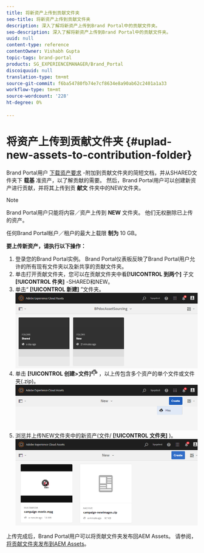 ```yaml
---
title: 将新资产上传到贡献文件夹
seo-title: 将新资产上传到贡献文件夹
description: 深入了解将新资产上传到Brand Portal中的贡献文件夹。
seo-description: 深入了解将新资产上传到Brand Portal中的贡献文件夹。
uuid: null
content-type: reference
contentOwner: Vishabh Gupta
topic-tags: brand-portal
products: SG_EXPERIENCEMANAGER/Brand_Portal
discoiquuid: null
translation-type: tm+mt
source-git-commit: f6ba54780fb74e7cf8634e8a90ab62c2401a1a33
workflow-type: tm+mt
source-wordcount: '228'
ht-degree: 0%

---
```



# 将资产上传到贡献文件夹 {#uplad-new-assets-to-contribution-folder}

Brand Portal用户 [下载资产要求](brand-portal-download-asset-requirements.md) -附加到贡献文件夹的简短文档，并从SHARED文件夹下 **载基** 准资产，以了解贡献的需要。
然后，Brand Portal用户可以创建新资产进行贡献，并将其上传到贡 **献文** 件夹中的NEW文件夹。

>[!NOTE]
>
>Brand Portal用户只能将内容／资产上传到 **NEW** 文件夹。 他们无权删除已上传的资产。
>
>任何Brand Portal帐户／租户的最大上载限 **制为** 10 GB。


**要上传新资产，请执行以下操作：**

1. 登录您的Brand Portal实例。
Brand Portal仪表板反映了Brand Portal用户允许的所有现有文件夹以及新共享的贡献文件夹。
1. 单击打开贡献文件夹，您可以在贡献文件夹中看&#x200B;**[!UICONTROL 到两个]** 子文 **[!UICONTROL 件夹]** -SHARED和NEW。
1. 单击“ **[!UICONTROL 新建]** ”文件夹。
   ![](assets/upload-new-assets1.png)
1. 单击 **[!UICONTROL 创建>文件]**![](assets/upload.png) ，以上传包含多个资产的单个文件或文件夹(.zip)。
   ![](assets/upload-new-assets2.png)
1. 浏览并上传NEW文件夹中的新资产(文件/ **[!UICONTROL 文件夹]** )。
   ![](assets/upload-new-assets3.png)

上传完成后，Brand Portal用户可以将贡献文件夹发布回AEM Assets。 请参阅， [将贡献文件夹发布到AEM Assets](brand-portal-publish-contribution-folder-to-aem-assets.md)。